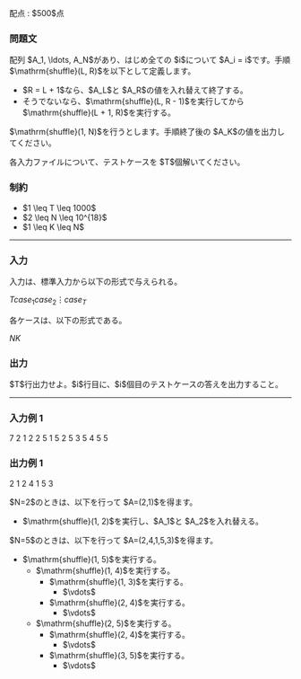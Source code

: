 
<div>

<span>

<span>

<p>
配点 : $500$点
</p>

<div>

<section>

### **問題文**

<p>
配列 $A_1, \ldots, A_N$があり、はじめ全ての $i$について $A_i = i$です。手順 $\mathrm{shuffle}(L, R)$を以下として定義します。
</p>

<ul>

<li>
$R = L + 1$なら、$A_L$と $A_R$の値を入れ替えて終了する。
</li>

<li>
そうでないなら、$\mathrm{shuffle}(L, R - 1)$を実行してから $\mathrm{shuffle}(L + 1, R)$を実行する。
</li>

</ul>

<p>
$\mathrm{shuffle}(1, N)$を行うとします。手順終了後の $A_K$の値を出力してください。
</p>

<p>
各入力ファイルについて、テストケースを $T$個解いてください。
</p>

</section>

</div>

<div>

<section>

### **制約**

<ul>

<li>
$1 \leq T \leq 1000$
</li>

<li>
$2 \leq N \leq 10^{18}$
</li>

<li>
$1 \leq K \leq N$
</li>

</ul>

</section>

</div>

---

<div>

<div>

<section>

### **入力**

<p>
入力は、標準入力から以下の形式で与えられる。
</p>

<div>

$T$$case_1$$case_2$$\vdots$$case_T$
</div>

<p>
各ケースは、以下の形式である。
</p>

<div>

$N$$K$
</div>

</section>

</div>

<div>

<section>

### **出力**

<p>
$T$行出力せよ。$i$行目に、$i$個目のテストケースの答えを出力すること。
</p>

</section>

</div>

</div>

---

<div>

<section>

### **入力例 1**

<div>

7
2 1
2 2
5 1
5 2
5 3
5 4
5 5

</div>

</section>

</div>

<div>

<section>

### **出力例 1**

<div>

2
1
2
4
1
5
3

</div>

<p>
$N=2$のときは、以下を行って $A=(2,1)$を得ます。
</p>

<ul>

<li>
$\mathrm{shuffle}(1, 2)$を実行し、$A_1$と $A_2$を入れ替える。
</li>

</ul>

<p>
$N=5$のときは、以下を行って $A=(2,4,1,5,3)$を得ます。
</p>

<ul>

<li>
$\mathrm{shuffle}(1, 5)$を実行する。
<ul>

<li>
$\mathrm{shuffle}(1, 4)$を実行する。
<ul>

<li>
$\mathrm{shuffle}(1, 3)$を実行する。
<ul>

<li>
$\vdots$
</li>

</ul>

</li>

<li>
$\mathrm{shuffle}(2, 4)$を実行する。
<ul>

<li>
$\vdots$
</li>

</ul>

</li>

</ul>

</li>

<li>
$\mathrm{shuffle}(2, 5)$を実行する。
<ul>

<li>
$\mathrm{shuffle}(2, 4)$を実行する。
<ul>

<li>
$\vdots$
</li>

</ul>

</li>

<li>
$\mathrm{shuffle}(3, 5)$を実行する。
<ul>

<li>
$\vdots$
</li>

</ul>

</li>

</ul>

</li>

</ul>

</li>

</ul>

</section>

</div>

</span>

</span>

</div>
